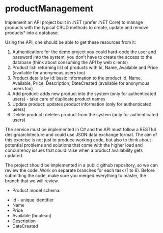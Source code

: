 # productManagement
Implement an API project built in .NET (prefer .NET Core) to manage products with the typical CRUD methods to create, update and remove products* into a database.

Using the API, one should be able to get these resources from it:

 1. Authentication: for the demo project you could hard-code the user and password into the system, you don't have to create the access to the database (think about consuming the API by web clients)
 2. Product list: returning list of products with Id, Name, Available and Price (available for anonymous users too)
 3. Product details by id: basic information to the product Id, Name, Available, Price, Description, DateCreated (available for anonymous users too)
 4. Add product: adds new product into the system (only for authenticated users) - take care of duplicate product names
 5. Update product: updates product information (only for authenticated users)
 6. Delete product: deletes product from the system (only for authenticated users)
 
The service must be implemented in C# and the API must follow a RESTful design/architecture and could use JSON data exchange format.
The aim of this exercise is not just to produce working code, but also to think about potential problems and solutions that come with the higher load and concurrency issues that could raise when a product availability gets updated.

The project should be implemented in a public github repository, so we can review the code. Work on separate branches for each task (1 to 6). Before submitting the code, make sure you merged everything to master, the branch that we will review.

* Product model schema:

 - Id - unique identifier
 - Name
 - Price
 - Available (boolean)
 - Description
 - DateCreated
